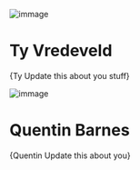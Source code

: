 ![immage]()
# Ty Vredeveld
{Ty Update this about you stuff}

![immage]()
# Quentin Barnes
{Quentin Update this about you}
